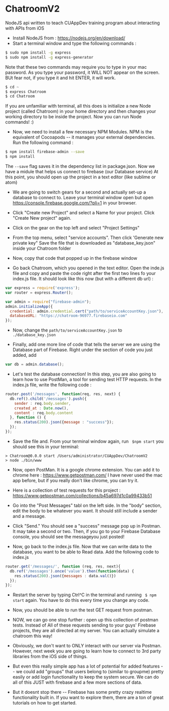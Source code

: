 # ChatroomV2

NodeJS api written to teach CUAppDev training program about interacting with APIs from iOS

 *  Install NodeJS from : https://nodejs.org/en/download/
 * Start a terminal window and type the following commands : 
```sh
$ sudo npm install -g express
$ sudo npm install -g express-generator
```
Note that these two commands may require you to type in your mac password.  As you type your password, it WILL NOT appear on the screen.  BUt fear not, if you type it and hit ENTER, it will work. 

```js
$ cd ~
$ express Chatroom
$ cd Chatroom
```
If you are unfamiliar with terminal, all this does is initialize a new Node project (called Chatroom) in your home directory and then changes your working directory to be inside the project.  Now you can run Node commands! :) 

*  Now, we need to install a few necessary NPM Modules. NPM is the equivalent of Cocoapods -- it manages your external dependencies.  Run the following command : 
```sh
$ npm install firebase-admin --save
$ npm install
```
The `--save` flag saves it in the dependency list in package.json. Now we have a midule that helps us connect to firebase (our Database service) At this point, you should open up the project in a text editor (like sublime or atom)

* We are going to switch gears for a second and actually set-up a database to connect to.  Leave your terminal window open but open https://console.firebase.google.com/?pli=1 in your browser. 
* Click "Create new Project" and select a Name for your project.   Click "Create New project" again. 

* Click on the gear on the top left and select "Project Settings"
* From the top menu, select "service accounts".  Then click 'Generate new private key"  Save the file that is downloaded as "database_key.json" inside your Chatroom folder
* Now, copy that code that popped up in the firebase window
* Go back Chatroom, which you opened in the text editor. Open the inde.js file and copy and paste the code right after the first two lines fo your index.js file. It should look like this now (but with a different db url) : 
```js
var express = require('express');
var router = express.Router();

var admin = require("firebase-admin");
admin.initializeApp({
  credential: admin.credential.cert("path/to/serviceAccountKey.json"),
  databaseURL: "https://chatroom-96977.firebaseio.com"
});
```
* Now, change the `path/to/serviceAccountKey.json`  to `./database_key.json`

* Finally, add one more line of code that tells the server we are using the Database part of Firebase.  Right under the section of code you just added, add 
```js
var db = admin.database();
```
* Let's test the database connection! In this step, you are also going to learn how to use PostMan, a tool for sending test HTTP requests.  In the index.js file, write the following code : 

```js
router.post('/messages', function(req, res, next) {
  db.ref().child('/messages').push({
    sender : req.body.sender,
    created_at : Date.now(),
    content : req.body.content
  }, function () {
    res.status(200).json({message : "success"});
  });
});
```
* Save the file and. From your terminal window again, run ` $npm start` you should see this in your terminal: 
```
> Chatroom@0.0.0 start /Users/administrator/CUAppDev/ChatroomV2
> node ./bin/www
```

* Now, open PostMan.  It is a google chrome extension. You can add it to chrome here : https://www.getpostman.com/
I have never used the mac app before, but if you really don't like chrome, you can try it. 

* Here is a collection of test requests for this project : https://www.getpostman.com/collections/b45a697d1c0a99433b51

* Go into the "Post Messages" tabl on the left side. In the "body" section, edit the body to be whatever you want. It should still include a sender and a message.  

* Click "Send."  You should see a "success" message pop up in Postman.  It may take a second or two. Then, if you go to your Firebase Database console, you should see the messageyou just posted! 

* Now, go back to the index.js file.  Now that we can write data to the database, you want to be able to Read data.  Add the following code to index.js 

```js
router.get('/messages/', function (req, res, next){
  db.ref('/messages').once('value').then(function(data) {
    res.status(200).json({messages : data.val()})
  });
});
```
* Restart the server by typing Ctrl^C in the terminal and running ` $ npm start` again.  You have to do this every time you change any code. 
* Now, you should be able to run the test GET request from postman.  

* NOW, we can go one stop further : open up this collection of postman tests. Instead of All of these requests sending to your guys' Firebase projects, they are all directed at my server.  You can actually simulate a chatroom this way! 

* Obviously, we don't want to ONLY interact with our server via Postman.  However, next week you are going to learn how to connect to 3rd party libraries from the iOS side of things. 

* But even this really simple app has a lot of potential for added features -- we could add "groups" that users belong to (similar to groupme) pretty easily or add login functionality to keep the system secure.  We can do all of this JUST with firebase and a few more sections of data. 

* But it doesnt stop there -- Firebase has some pretty crazy realtime functionality built in. If you want to explore them, there are a ton of great tutorials on how to get started. 


